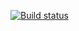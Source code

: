 [![Build status](https://ci.appveyor.com/api/projects/status/ymiiqtj69qslwgl2/branch/main?svg=true)](https://ci.appveyor.com/project/lissum/ci-test/branch/main)
